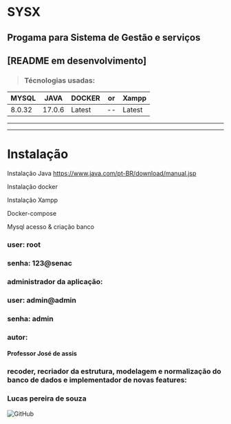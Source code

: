 # SYSX
## Progama para Sistema de Gestão e serviços


## [README em desenvolvimento]


> ### Técnologias usadas:
| MYSQL  | JAVA   | DOCKER | or | Xampp |
|--------|--------|--------| -- | ----- |
| 8.0.32 | 17.0.6 | Latest | -- | Latest |
____________________________


___________________
# Instalação

Instalação Java
https://www.java.com/pt-BR/download/manual.jsp

Instalação docker


Instalação Xampp


Docker-compose


Mysql acesso & criação banco



### user: root
### senha: 123@senac

### administrador da aplicação:

### user: admin@admin
### senha: admin


### autor:
#### Professor José de assis

### recoder, recriador da estrutura, modelagem e normalização do banco de dados e implementador de novas features:
### Lucas pereira de souza

![GitHub](https://img.shields.io/github/license/lucaspereirasouza/SistemaOS)

